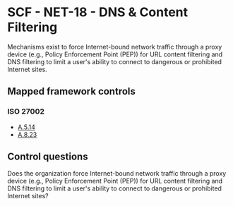 # SCF - NET-18 - DNS & Content Filtering
Mechanisms exist to force Internet-bound network traffic through a proxy device (e.g., Policy Enforcement Point (PEP)) for URL content filtering and DNS filtering to limit a user's ability to connect to dangerous or prohibited Internet sites.
## Mapped framework controls
### ISO 27002
- [A.5.14](../iso27002/a-5.md#a514)
- [A.8.23](../iso27002/a-8.md#a823)
  
## Control questions
Does the organization force Internet-bound network traffic through a proxy device (e.g., Policy Enforcement Point (PEP)) for URL content filtering and DNS filtering to limit a user's ability to connect to dangerous or prohibited Internet sites?
  